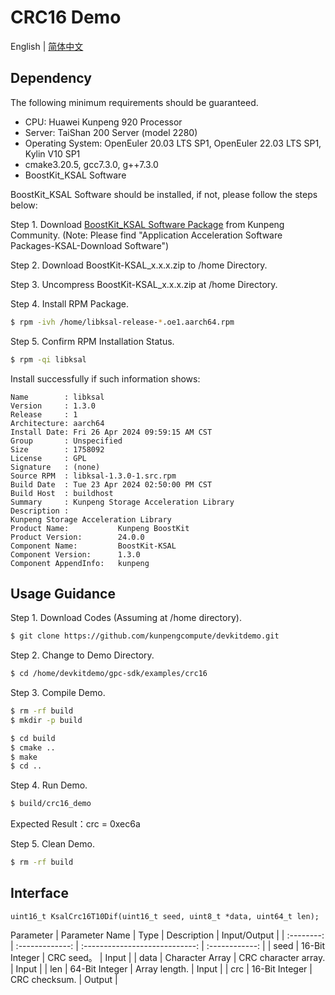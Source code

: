 # **CRC16 Demo**

English | [简体中文](README.md)


## Dependency

The following minimum requirements should be guaranteed.

- CPU: Huawei Kunpeng 920 Processor
- Server: TaiShan 200 Server (model 2280)
- Operating System: OpenEuler 20.03 LTS SP1, OpenEuler 22.03 LTS SP1, Kylin V10 SP1
- cmake3.20.5, gcc7.3.0, g++7.3.0
- BoostKit_KSAL Software

BoostKit_KSAL Software should be installed, if not, please follow the steps below:  

Step 1. Download [BoostKit_KSAL Software Package](https://www.hikunpeng.com/en/developer/boostkit/sds) from Kunpeng Community. (Note: Please find "Application Acceleration Software Packages-KSAL-Download Software")  

Step 2. Download BoostKit-KSAL_x.x.x.zip to /home Directory.  

Step 3. Uncompress BoostKit-KSAL_x.x.x.zip at /home Directory.  

Step 4. Install RPM Package.
```sh
$ rpm -ivh /home/libksal-release-*.oe1.aarch64.rpm
```

Step 5. Confirm RPM Installation Status.
```sh
$ rpm -qi libksal
```
Install successfully if such information shows:
```
Name        : libksal
Version     : 1.3.0
Release     : 1
Architecture: aarch64
Install Date: Fri 26 Apr 2024 09:59:15 AM CST
Group       : Unspecified
Size        : 1758092
License     : GPL
Signature   : (none)
Source RPM  : libksal-1.3.0-1.src.rpm
Build Date  : Tue 23 Apr 2024 02:50:00 PM CST
Build Host  : buildhost
Summary     : Kunpeng Storage Acceleration Library
Description :
Kunpeng Storage Acceleration Library
Product Name:           Kunpeng BoostKit
Product Version:        24.0.0
Component Name:         BoostKit-KSAL
Component Version:      1.3.0
Component AppendInfo:   kunpeng
```

## Usage Guidance
Step 1. Download Codes (Assuming at /home directory).
```sh
$ git clone https://github.com/kunpengcompute/devkitdemo.git
```

Step 2. Change to Demo Directory.
```sh
$ cd /home/devkitdemo/gpc-sdk/examples/crc16
```

Step 3. Compile Demo.
```sh
$ rm -rf build
$ mkdir -p build

$ cd build
$ cmake ..
$ make
$ cd ..
```

Step 4. Run Demo.
```sh
$ build/crc16_demo
```
Expected Result：crc = 0xec6a

Step 5. Clean Demo.
```sh
$ rm -rf build
```

## Interface
```
uint16_t KsalCrc16T10Dif(uint16_t seed, uint8_t *data, uint64_t len);
```

Parameter 
|    Parameter Name  |       Type      |               Description             |    Input/Output     |
| :--------: | :-------------: | :----------------------------: | :------------: |
|     seed   |   16-Bit Integer    |           CRC seed。           |   Input    |
|    data    |    Character Array    |        CRC character array.        |   Input   |
|    len     |  64-Bit Integer     |          Array length.         |   Input        |
|     crc    |   16-Bit Integer    |           CRC checksum.          |   Output        |
